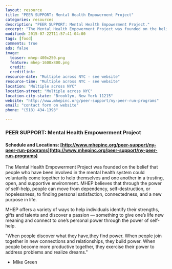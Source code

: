 ```yaml
---
layout: resource
title: "PEER SUPPORT: Mental Health Empowerment Project"
categories: resources
description: "PEER SUPPORT: Mental Health Empowerment Project."
excerpt: "The Mental Health Empowerment Project was founded on the belief that people who have been involved in the mental health system could voluntarily come together to help themselves and one another in a trusting, open, and supportive environment. MHEP believes that through the power of self-help, people can move from dependency, self-destruction, or hopelessness, to finding personal satisfaction, connectedness, and a new purpose in life."
modified: 2015-07-22T11:57:41-04:00
tags: [food]
comments: true
ads: false
image:
  teaser: mhep-400x250.png
  feature: mhep-1600x800.png
  credit: 
  creditlink: 
resource-date: "Multiple across NYC - see website"
resource-time: "Multiple across NYC - see website"
location: "Multiple across NYC"
location-street: "Multiple across NYC"
location-city-state: "Brooklyn, New York 11215"
website: "http://www.mhepinc.org/peer-support/ny-peer-run-programs"
email: "contact form on website"
phone: "(518) 434-1393"

---
```


### PEER SUPPORT: Mental Health Empowerment Project

#### Schedule and Locations: [http://www.mhepinc.org/peer-support/ny-peer-run-programs](http://www.mhepinc.org/peer-support/ny-peer-run-programs)

The Mental Health Empowerment Project was founded on the belief that people who have been involved in the mental health system could voluntarily come together to help themselves and one another in a trusting, open, and supportive environment. MHEP believes that through the power of self-help, people can move from dependency, self-destruction, or hopelessness, to finding personal satisfaction, connectedness, and a new purpose in life.

MHEP offers a variety of ways to help individuals identify their strengths, gifts and talents and discover a passion — something to give one’s life new meaning and connect to one’s personal power through the power of self-help.

"When people discover what they have,they find power.
When people join together in new connections and relationships, they build power.
When people become more productive together, they exercise their power to address problems and realize dreams."

- Mike Green